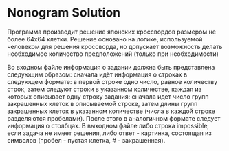 # Nonogram Solution

Программа производит решение японских кроссвордов размером не более 64x64 клетки. Решение основано на логике, используемой человеком для решения кроссворда, но допускает возможность делать необходимое количество предположений (только при необходимости)

Во входном файле информация о задании должна быть представлена следующим образом: сначала идёт информация о строках в следующем формате: в первой строке одно число, равное количеству строк, затем следуют строки в указанном количестве, каждая из которых описывает одну строку задания: сначала идет число групп закрашенных клеток в описываемой строке, затем длины групп закрашенных клеток в указанном количестве (числа в каждой строке разделяются пробелами). После этого в аналогичном формате следует информация о столбцах. В выходном файле либо строка impossible, если задача не имеет решения, либо ответ - картинка, состоящая из символов (пробел - пустая клетка, # - закрашенная).
